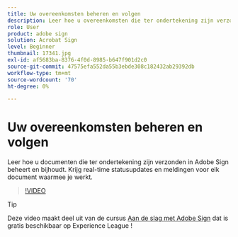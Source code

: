 ```yaml
---
title: Uw overeenkomsten beheren en volgen
description: Leer hoe u overeenkomsten die ter ondertekening zijn verzonden in Adobe Sign beheert en bijhoudt
role: User
product: adobe sign
solution: Acrobat Sign
level: Beginner
thumbnail: 17341.jpg
exl-id: af5683ba-8376-4f0d-8985-b647f901d2c0
source-git-commit: 47575efa552da55b3ebde308c182432ab29392db
workflow-type: tm+mt
source-wordcount: '70'
ht-degree: 0%

---
```


# Uw overeenkomsten beheren en volgen

Leer hoe u documenten die ter ondertekening zijn verzonden in Adobe Sign beheert en bijhoudt. Krijg real-time statusupdates en meldingen voor elk document waarmee je werkt.

>[!VIDEO](https://video.tv.adobe.com/v/338695?hidetitle=true)

>[!TIP]
>
>Deze video maakt deel uit van de cursus [Aan de slag met Adobe Sign](https://experienceleague.adobe.com/?recommended=Sign-U-1-2020.1) dat is gratis beschikbaar op Experience League !

